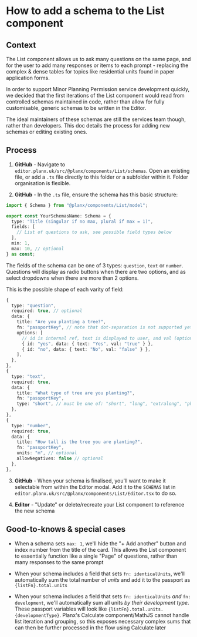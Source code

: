 # How to add a schema to the List component

## Context
The List component allows us to ask many questions on the same page, and for the user to add many responses or items to each prompt - replacing the complex & dense tables for topics like residential units found in paper application forms. 

In order to support Minor Planning Permission service development quickly, we decided that the first iterations of the List component would read from controlled schemas maintained in code, rather than allow for fully customisable, generic schemas to be written in the Editor.

The ideal maintainers of these schemas are still the services team though, rather than developers. This doc details the process for adding new schemas or editing existing ones.

## Process
1. **GitHub** - Navigate to `editor.planx.uk/src/@planx/components/List/schemas`. Open an existing file, or add a `.ts` file directly to this folder or a subfolder within it. Folder organisation is flexible.

2. **GitHub** - In the `.ts` file, ensure the schema has this basic structure: 
```ts
import { Schema } from "@planx/components/List/model";

export const YourSchemasName: Schema = {
  type: "Title (singular if no max, plural if max = 1)",
  fields: [
    // List of questions to ask, see possible field types below
  ],
  min: 1,
  max: 10, // optional
} as const;
```

The fields of the schema can be one of 3 types: `question`, `text` or `number`. Questions will display as radio buttons when there are two options, and as select dropdowns when there are more than 2 options.

This is the possible shape of each varity of field:
```ts
{
  type: "question",
  required: true, // optional
  data: {
    title: "Are you planting a tree?",
    fn: "passportKey", // note that dot-separation is not supported yet
    options: [
      // id is internal ref, text is displayed to user, and val (optional) is recorded in passport if provided
      { id: "yes", data: { text: "Yes", val: "true" } },
      { id: "no", data: { text: "No", val: "false" } },
    ],
  },
},
{
  type: "text",
  required: true,
  data: {
    title: "What type of tree are you planting?",
    fn: "passportKey",
    type: "short", // must be one of: "short", "long", "extralong", "phone", "email"
  },
},
{
  type: "number",
  required: true,
  data: {
    title: "How tall is the tree you are planting?",
    fn: "passportKey",
    units: "m", // optional
    allowNegatives: false // optional
  },
},
```

3. **GitHub** - When your schema is finalised, you'll want to make it selectable from within the Editor modal. Add it to the `SCHEMAS` list in `editor.planx.uk/src/@planx/components/List/Editor.tsx` to do so.

4. **Editor** - "Update" or delete/recreate your List component to reference the new schema

## Good-to-knows & special cases

- When a schema sets `max: 1`, we'll hide the "+ Add another" button and index number from the title of the card. This allows the List component to essentially function like a single "Page" of questions, rather than many responses to the same prompt

- When your schema includes a field that sets `fn: identicalUnits`, we'll automatically sum the total number of _units_ and add it to the passport as `{listFn}.total.units`

- When your schema includes a field that sets `fn: identicalUnits` _and_ `fn: development`, we'll automatically sum all units _by their development type_. These passport variables will look like `{listFn}.total.units.{developmentType}`. Planx's Calculate component/MathJS cannot handle list iteration and grouping, so this exposes necessary complex sums that can then be further processed in the flow using Calculate later

